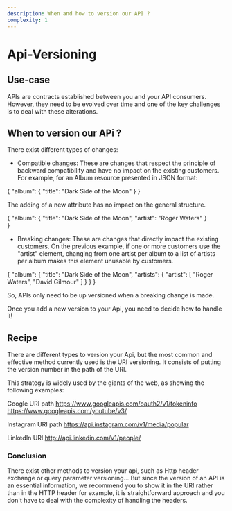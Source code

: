 ```yaml
---
description: When and how to version our API ?
complexity: 1
---
```


# Api-Versioning

## Use-case

APIs are contracts established between you and your API consumers. However, they need to be evolved over time and one of the key challenges is to deal with these alterations.


## When to version our APi ?

There exist different types of changes: 

- Compatible changes: These are changes that respect the principle of backward compatibility and have no impact on the existing customers.
For example, for an Album resource presented in JSON format:

{
   "album": {
    "title": "Dark Side of the Moon"
   }
}

The adding of a new attribute has no impact on the general structure.  

{
  "album": {
    "title": "Dark Side of the Moon",
    "artist": "Roger Waters"
  }  
}

- Breaking changes: These are changes that directly impact the existing customers. On the previous example, if one or more customers use the "artist" element, changing from one artist per album to a list of artists per album makes this element unusable by customers.

{
  "album": {
    "title": "Dark Side of the Moon",
    "artists": {
      "artist": [
        "Roger Waters",
        "David Gilmour"
      ]
    }
  }
}

So, APIs only need to be up versioned when a breaking change is made. 

Once you add a new version to your Api, you need to decide how to handle it!

## Recipe
There are different types to version your Api, but the most common and effective method currently used is the URI versioning. 
It consists of putting the version number in the path of the URI.

This strategy is widely used by the giants of the web, as showing the following examples: 


Google	URI path 
https://www.googleapis.com/oauth2/v1/tokeninfo
https://www.googleapis.com/youtube/v3/

Instagram	URI path
https://api.instagram.com/v1/media/popular

LinkedIn	URI
http://api.linkedin.com/v1/people/


### Conclusion

There exist other methods to version your api, such as Http header exchange or query parameter versioning...
But since the version of an API is an essential information, we recommend you to show it in the URI rather than in the HTTP header for example, it is straightforward approach and you don't have to deal with the complexity of handling the headers.